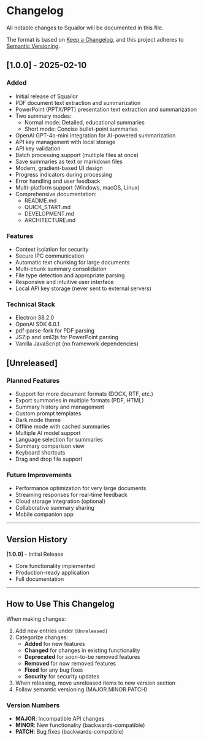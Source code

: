 # Changelog

All notable changes to Squailor will be documented in this file.

The format is based on [Keep a Changelog](https://keepachangelog.com/en/1.0.0/),
and this project adheres to [Semantic Versioning](https://semver.org/spec/v2.0.0.html).

## [1.0.0] - 2025-02-10

### Added
- Initial release of Squailor
- PDF document text extraction and summarization
- PowerPoint (PPTX/PPT) presentation text extraction and summarization
- Two summary modes:
  - Normal mode: Detailed, educational summaries
  - Short mode: Concise bullet-point summaries
- OpenAI GPT-4o-mini integration for AI-powered summarization
- API key management with local storage
- API key validation
- Batch processing support (multiple files at once)
- Save summaries as text or markdown files
- Modern, gradient-based UI design
- Progress indicators during processing
- Error handling and user feedback
- Multi-platform support (Windows, macOS, Linux)
- Comprehensive documentation:
  - README.md
  - QUICK_START.md
  - DEVELOPMENT.md
  - ARCHITECTURE.md

### Features
- Context isolation for security
- Secure IPC communication
- Automatic text chunking for large documents
- Multi-chunk summary consolidation
- File type detection and appropriate parsing
- Responsive and intuitive user interface
- Local API key storage (never sent to external servers)

### Technical Stack
- Electron 38.2.0
- OpenAI SDK 6.0.1
- pdf-parse-fork for PDF parsing
- JSZip and xml2js for PowerPoint parsing
- Vanilla JavaScript (no framework dependencies)

## [Unreleased]

### Planned Features
- Support for more document formats (DOCX, RTF, etc.)
- Export summaries in multiple formats (PDF, HTML)
- Summary history and management
- Custom prompt templates
- Dark mode theme
- Offline mode with cached summaries
- Multiple AI model support
- Language selection for summaries
- Summary comparison view
- Keyboard shortcuts
- Drag and drop file support

### Future Improvements
- Performance optimization for very large documents
- Streaming responses for real-time feedback
- Cloud storage integration (optional)
- Collaborative summary sharing
- Mobile companion app

---

## Version History

**[1.0.0]** - Initial Release
- Core functionality implemented
- Production-ready application
- Full documentation

---

## How to Use This Changelog

When making changes:

1. Add new entries under `[Unreleased]`
2. Categorize changes:
   - **Added** for new features
   - **Changed** for changes in existing functionality
   - **Deprecated** for soon-to-be removed features
   - **Removed** for now removed features
   - **Fixed** for any bug fixes
   - **Security** for security updates
3. When releasing, move unreleased items to new version section
4. Follow semantic versioning (MAJOR.MINOR.PATCH)

### Version Numbers

- **MAJOR**: Incompatible API changes
- **MINOR**: New functionality (backwards-compatible)
- **PATCH**: Bug fixes (backwards-compatible)
